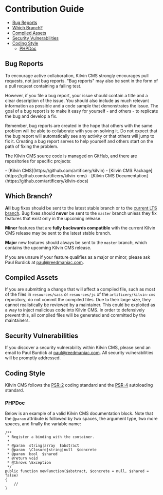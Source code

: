 # Contribution Guide

- [Bug Reports](#bug-reports)
- [Which Branch?](#which-branch)
- [Compiled Assets](#compiled-assets)
- [Security Vulnerabilities](#security-vulnerabilities)
- [Coding Style](#coding-style)
    - [PHPDoc](#phpdoc)

<a name="bug-reports"></a>
## Bug Reports

To encourage active collaboration, Kilvin CMS strongly encourages pull requests, not just bug reports. "Bug reports" may also be sent in the form of a pull request containing a failing test.

However, if you file a bug report, your issue should contain a title and a clear description of the issue. You should also include as much relevant information as possible and a code sample that demonstrates the issue. The goal of a bug report is to make it easy for yourself - and others - to replicate the bug and develop a fix.

Remember, bug reports are created in the hope that others with the same problem will be able to collaborate with you on solving it. Do not expect that the bug report will automatically see any activity or that others will jump to fix it. Creating a bug report serves to help yourself and others start on the path of fixing the problem.

The Kilvin CMS source code is managed on GitHub, and there are repositories for specific projects:

<div class="content-list" markdown="1">
- [Kilvin CMS](https://github.com/artificery/kilvin)
- [Kilvin CMS Package](https://github.com/artificery/kilvin-cms)
- [Kilvin CMS Documentation](https://github.com/artificery/kilvin-docs)
</div>

<a name="which-branch"></a>
## Which Branch?

**All** bug fixes should be sent to the latest stable branch or to the [current LTS branch](/docs/{{version}}/releases#support-policy). Bug fixes should **never** be sent to the `master` branch unless they fix features that exist only in the upcoming release.

**Minor** features that are **fully backwards compatible** with the current Kilvin CMS release may be sent to the latest stable branch.

**Major** new features should always be sent to the `master` branch, which contains the upcoming Kilvin CMS release.

If you are unsure if your feature qualifies as a major or minor, please ask Paul Burdick at <a href="mailto:paul@reedmaniac.com">paul@reedmaniac.com</a>.

<a name="compiled-assets"></a>
## Compiled Assets

If you are submitting a change that will affect a compiled file, such as most of the files in `resources/sass` or `resources/js` of the `artificery/kilvin-cms` repository, do not commit the compiled files. Due to their large size, they cannot realistically be reviewed by a maintainer. This could be exploited as a way to inject malicious code into Kilvin CMS. In order to defensively prevent this, all compiled files will be generated and committed by the maintainers.

<a name="security-vulnerabilities"></a>
## Security Vulnerabilities

If you discover a security vulnerability within Kilvin CMS, please send an email to Paul Burdick at <a href="mailto:paul@reedmaniac.com">paul@reedmaniac.com</a>. All security vulnerabilities will be promptly addressed.

<a name="coding-style"></a>
## Coding Style

Kilvin CMS follows the [PSR-2](https://github.com/php-fig/fig-standards/blob/master/accepted/PSR-2-coding-style-guide.md) coding standard and the [PSR-4](https://github.com/php-fig/fig-standards/blob/master/accepted/PSR-4-autoloader.md) autoloading standard.

<a name="phpdoc"></a>
### PHPDoc

Below is an example of a valid Kilvin CMS documentation block. Note that the `@param` attribute is followed by two spaces, the argument type, two more spaces, and finally the variable name:

    /**
     * Register a binding with the container.
     *
     * @param  string|array  $abstract
     * @param  \Closure|string|null  $concrete
     * @param  bool  $shared
     * @return void
     * @throws \Exception
     */
    public function newFunction($abstract, $concrete = null, $shared = false)
    {
        //
    }
